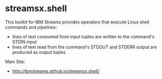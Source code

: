 # streamsx.shell

This toolkit for IBM Streams provides operators that execute Linux shell commands and pipelines:

* lines of text consumed from input tuples are written to the command's STDIN input
* lines of text read from the command's STDOUT and STDERR output are produced as output tuples

Main Site:

* http://ibmstreams.github.io/streamsx.shell/
